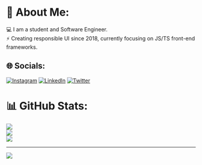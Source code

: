 # 💫 About Me:
💻 I am a student and Software Engineer.<br>⚡️ Creating responsible UI since 2018, currently focusing on JS/TS front-end frameworks. 


## 🌐 Socials:
[![Instagram](https://img.shields.io/badge/Instagram-%23E4405F.svg?logo=Instagram&logoColor=white)](https://instagram.com/https://instagram.com/uru.exe) [![LinkedIn](https://img.shields.io/badge/LinkedIn-%230077B5.svg?logo=linkedin&logoColor=white)](https://linkedin.com/in/https://www.linkedin.com/in/lukaurushadze/) [![Twitter](https://img.shields.io/badge/Twitter-%231DA1F2.svg?logo=Twitter&logoColor=white)](https://twitter.com/https://twitter.com/code0a) 

# 📊 GitHub Stats:
![](https://github-readme-stats.vercel.app/api?username=u2ru&theme=dark&hide_border=false&include_all_commits=true&count_private=true)<br/>
![](https://github-readme-streak-stats.herokuapp.com/?user=u2ru&theme=dark&hide_border=false)<br/>
![](https://github-readme-stats.vercel.app/api/top-langs/?username=u2ru&theme=dark&hide_border=false&include_all_commits=true&count_private=true&layout=compact)

---
[![](https://visitcount.itsvg.in/api?id=u2ru&icon=5&color=3)](https://visitcount.itsvg.in)
